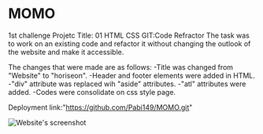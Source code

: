 # MOMO
1st challenge
Projetc Title: 01 HTML CSS GIT:Code Refractor
The task was to work on an existing code and refactor it without changing the outlook of the website and make it accessible.

The changes that were made are as follows:
-Title was changed from "Website" to "horiseon".
-Header and footer elements were added in HTML.
-"div" attribute was replaced wih "aside" attributes.
-"atl" attributes were added.
-Codes were consolidate on css style page.

Deployment link:"https://github.com/Pabi149/MOMO.git"

![Website's screenshot](C:\Cooding-Bootcamp\MOMO\assets\images\_C__Cooding-Bootcamp_MOMO_index.html.png)